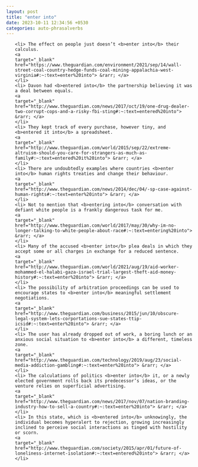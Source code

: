 ```yaml
---
layout: post
title: "enter into"
date: 2023-10-11 12:34:56 +0530
categories: auto-phrasalverbs
---
```

<ol>

    <li> The effect on people just doesn’t <b>enter into</b> their calculus.
    <a 
    target="_blank" 
    href="https://www.theguardian.com/environment/2021/sep/14/wall-street-coal-country-hedge-funds-coal-mining-appalachia-west-virginia#:~:text=enter%20into"> &rarr; </a>
    </li>
    <li> Davon had <b>entered into</b> the partnership believing it was a deal between equals.
    <a 
    target="_blank" 
    href="http://www.theguardian.com/news/2017/oct/19/one-drug-dealer-two-corrupt-cops-and-a-risky-fbi-sting#:~:text=entered%20into"> &rarr; </a>
    </li>
    <li> They kept track of every purchase, however tiny, and <b>entered it into</b> a spreadsheet.
    <a 
    target="_blank" 
    href="http://www.theguardian.com/world/2015/sep/22/extreme-altruism-should-you-care-for-strangers-as-much-as-family#:~:text=entered%20it%20into"> &rarr; </a>
    </li>
    <li> There are undoubtedly examples where countries <b>enter into</b> human rights treaties and change their behaviour.
    <a 
    target="_blank" 
    href="http://www.theguardian.com/news/2014/dec/04/-sp-case-against-human-rights#:~:text=enter%20into"> &rarr; </a>
    </li>
    <li> Not to mention that <b>entering into</b> conversation with defiant white people is a frankly dangerous task for me.
    <a 
    target="_blank" 
    href="http://www.theguardian.com/world/2017/may/30/why-im-no-longer-talking-to-white-people-about-race#:~:text=entering%20into"> &rarr; </a>
    </li>
    <li> Many of the accused <b>enter into</b> plea deals in which they accept some or all charges in exchange for a reduced sentence.
    <a 
    target="_blank" 
    href="http://www.theguardian.com/world/2021/aug/19/aid-worker-mohammed-el-halabi-gaza-israel-trial-largest-theft-aid-money-history#:~:text=enter%20into"> &rarr; </a>
    </li>
    <li> The possibility of arbitration proceedings can be used to encourage states to <b>enter into</b> meaningful settlement negotiations.
    <a 
    target="_blank" 
    href="http://www.theguardian.com/business/2015/jun/10/obscure-legal-system-lets-corportations-sue-states-ttip-icsid#:~:text=enter%20into"> &rarr; </a>
    </li>
    <li> The user has already dropped out of work, a boring lunch or an anxious social situation to <b>enter into</b> a different, timeless zone.
    <a 
    target="_blank" 
    href="http://www.theguardian.com/technology/2019/aug/23/social-media-addiction-gambling#:~:text=enter%20into"> &rarr; </a>
    </li>
    <li> The calculations of politics <b>enter into</b> it, or a newly elected government rolls back its predecessor’s ideas, or the venture relies on superficial advertising.
    <a 
    target="_blank" 
    href="http://www.theguardian.com/news/2017/nov/07/nation-branding-industry-how-to-sell-a-country#:~:text=enter%20into"> &rarr; </a>
    </li>
    <li> In this state, which is <b>entered into</b> unknowingly, the individual becomes hyperalert to rejection, growing increasingly inclined to perceive social interactions as tinged with hostility or scorn.
    <a 
    target="_blank" 
    href="http://www.theguardian.com/society/2015/apr/01/future-of-loneliness-internet-isolation#:~:text=entered%20into"> &rarr; </a>
    </li>